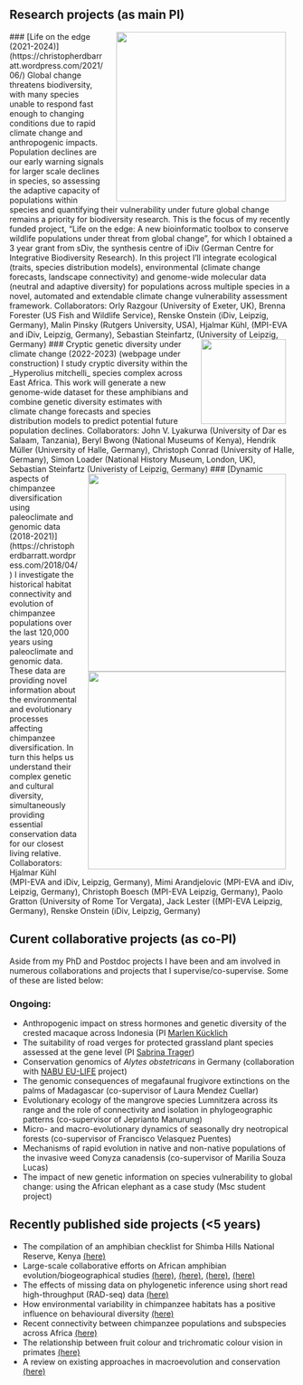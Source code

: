 ## Research projects (as main PI)
<img style="padding: 0 15px; float: right;" src="https://cd-barratt.github.io/LOE.jpeg"  align="right" width="300">
### [Life on the edge (2021-2024)](https://christopherdbarratt.wordpress.com/2021/06/)
Global change threatens biodiversity, with many species unable to respond fast enough to changing conditions due to rapid climate change and anthropogenic impacts. Population declines are our early warning signals for larger scale declines in species, so assessing the adaptive capacity of populations within species and quantifying their vulnerability under future global change remains a priority for biodiversity research. This is the focus of my recently funded project, “Life on the edge: A new bioinformatic toolbox to conserve wildlife populations under threat from global change”, for which I obtained a 3 year grant from sDiv, the synthesis centre of iDiv (German Centre for Integrative Biodiversity Research). In this project I’ll integrate ecological (traits, species distribution models), environmental (climate change forecasts, landscape connectivity) and genome-wide molecular data (neutral and adaptive diversity) for populations across multiple species in a novel, automated and extendable climate change vulnerability assessment framework. Collaborators: Orly Razgour (University of Exeter, UK), Brenna Forester (US Fish and Wildlife Service), Renske Onstein (iDiv, Leipzig, Germany), Malin Pinsky (Rutgers University, USA), Hjalmar Kühl, (MPI-EVA and iDiv, Leipzig, Germany), Sebastian Steinfartz, (University of Leipzig, Germany)

<img style="padding: 0 15px; float: right;" src="https://cd-barratt.github.io/H. mitchelli_Kibasira.JPG"  align="right" width="150">
### Cryptic genetic diversity under climate change (2022-2023) (webpage under construction)
I study cryptic diversity within the _Hyperolius mitchelli_ species complex across East Africa. This work will generate a new genome-wide dataset for these amphibians and combine genetic diversity estimates with climate change forecasts and species distribution models to predict potential future population declines.
Collaborators: John V. Lyakurwa (University of Dar es Salaam, Tanzania), Beryl Bwong (National Museums of Kenya), Hendrik Müller (University of Halle, Germany), Christoph Conrad (University of Halle, Germany), Simon Loader (National History Museum, London, UK), Sebastian Steinfartz (Univeristy of Leipzig, Germany)

<img style="padding: 0 15px; float: right;" src="https://cd-barratt.github.io/Dynamic_aspects.jpeg"  align="right" width="350">
<img style="padding: 0 15px; float: right;" src="https://cd-barratt.github.io/Dynamic_aspects.jpeg"  align="right" width="350">
### [Dynamic aspects of chimpanzee diversification using paleoclimate and genomic data (2018-2021)](https://christopherdbarratt.wordpress.com/2018/04/)
I investigate the historical habitat connectivity and evolution of chimpanzee populations over the last 120,000 years using paleoclimate and genomic data. These data are providing novel information about the environmental and evolutionary processes affecting chimpanzee diversification. In turn this helps us understand their complex genetic and cultural diversity, simultaneously providing essential conservation data for our closest living relative.
Collaborators: Hjalmar Kühl (MPI-EVA and iDiv, Leipzig, Germany), Mimi Arandjelovic (MPI-EVA and iDiv, Leipzig, Germany), Christoph Boesch (MPI-EVA Leipzig, Germany), Paolo Gratton (University of Rome Tor Vergata), Jack Lester ((MPI-EVA Leipzig, Germany), Renske Onstein (iDiv, Leipzig, Germany)


## Curent collaborative projects (as co-PI)
Aside from my PhD and Postdoc projects I have been and am involved in numerous collaborations and projects that I supervise/co-supervise. Some of these are listed below:

### Ongoing:
* Anthropogenic impact on stress hormones and genetic diversity of the crested macaque across Indonesia (PI [Marlen Kücklich](https://www.eva.mpg.de/pbe/people/marlen-kuecklich/)
* The suitability of road verges for protected grassland plant species assessed at the gene level (PI [Sabrina Trager](https://www.botanik.uni-halle.de/pflanzenoekologie/sabrina_traeger/))
* Conservation genomics of _Alytes obstetricans_ in Germany (collaboration with [NABU EU-LIFE](https://niedersachsen.nabu.de/tiere-und-pflanzen/aktionen-und-projekte/life-bovar/index.html) project)
* The genomic consequences of megafaunal frugivore extinctions on the palms of Madagascar (co-supervisor of Laura Mendez Cuellar)
* Evolutionary ecology of the mangrove species Lumnitzera across its range and the role of connectivity and isolation in phylogeographic patterns (co-supervisor of Jeprianto Manurung)
* Micro- and macro-evolutionary dynamics of seasonally dry neotropical forests (co-supervisor of Francisco Velasquez Puentes)
* Mechanisms of rapid evolution in native and non-native populations of the invasive weed Conyza canadensis (co-supervisor of Marilia Souza Lucas)
* The impact of new genetic information on species vulnerability to global change: using the African elephant as a case study (Msc student project)


## Recently published side projects (<5 years)
* The compilation of an amphibian checklist for Shimba Hills National Reserve, Kenya [(here)](https://www.ajol.info/index.php/jeanh/article/view/162372)
* Large-scale collaborative efforts on African amphibian evolution/biogeographical studies [(here)](https://www.sciencedirect.com/science/article/pii/S1055790316302433), [(here)](https://www.sciencedirect.com/science/article/abs/pii/S1055790317303147), [(here)](https://academic.oup.com/sysbio/article/68/6/859/5477408?login=true), [(here)](https://www.sciencedirect.com/science/article/abs/pii/S1055790316303451)
* The effects of missing data on phylogenetic inference using short read high-throughput (RAD-seq) data [(here)](https://onlinelibrary.wiley.com/doi/abs/10.1111/zsc.12335)
* How environmental variability in chimpanzee habitats has a positive influence on behavioural diversity [(here)](https://www.nature.com/articles/s41467-020-18176-3)
* Recent connectivity between chimpanzee populations and subspecies across Africa [(here)](https://www.nature.com/articles/s42003-021-01806-x)
* The relationship between fruit colour and trichromatic colour vision in primates [(here)](https://royalsocietypublishing.org/doi/full/10.1098/rspb.2019.2731)
* A review on existing approaches in macroevolution and conservation [(here)](https://onlinelibrary.wiley.com/doi/full/10.1111/ecog.05557)
